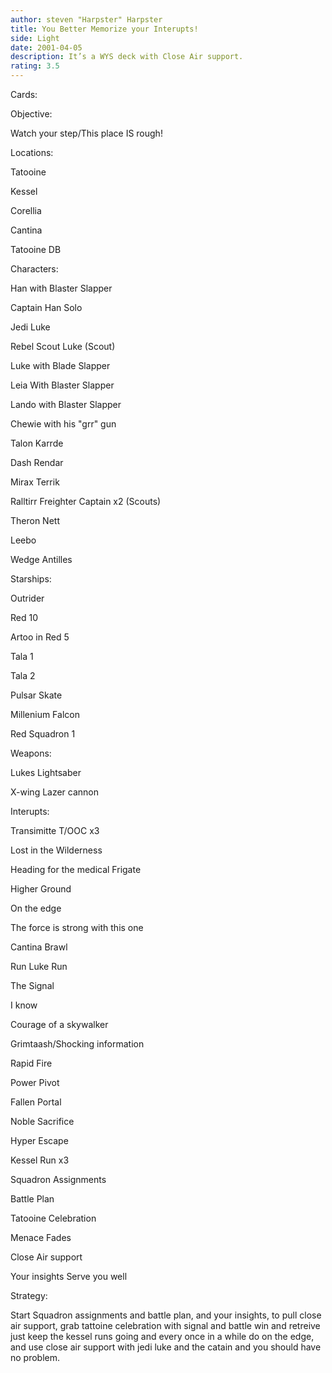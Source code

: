 ```yaml
---
author: steven "Harpster" Harpster
title: You Better Memorize your Interupts!
side: Light
date: 2001-04-05
description: It’s a WYS deck with Close Air support.
rating: 3.5
---
```

Cards: 

Objective:
Watch your step/This place IS rough!

Locations:
Tatooine
Kessel
Corellia
Cantina
Tatooine DB

Characters:
Han with Blaster Slapper
Captain Han Solo
Jedi Luke
Rebel Scout Luke (Scout)
Luke with Blade Slapper
Leia With Blaster Slapper
Lando with Blaster Slapper
Chewie with his "grr" gun
Talon Karrde
Dash Rendar
Mirax Terrik
Ralltirr Freighter Captain x2 (Scouts)
Theron Nett
Leebo
Wedge Antilles

Starships:
Outrider
Red 10
Artoo in Red 5
Tala 1
Tala 2
Pulsar Skate
Millenium Falcon
Red Squadron 1

Weapons:
Lukes Lightsaber
X-wing Lazer cannon

Interupts:
Transimitte T/OOC x3
Lost in the Wilderness
Heading for the medical Frigate
Higher Ground
On the edge
The force is strong with this one
Cantina Brawl
Run Luke Run
The Signal
I know
Courage of a skywalker
Grimtaash/Shocking information
Rapid Fire
Power Pivot
Fallen Portal
Noble Sacrifice
Hyper Escape
Kessel Run x3
Squadron Assignments
Battle Plan
Tatooine Celebration
Menace Fades
Close Air support
Your insights Serve you well


Strategy: 

Start Squadron assignments and battle plan, and your insights, to pull close air support, grab tattoine celebration with signal and battle win and retreive just keep the kessel runs going and every once in a while do on the edge, and use close air support with jedi luke and the catain and you should have no problem.

